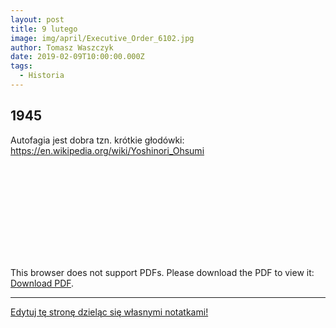 ```yaml
---
layout: post
title: 9 lutego
image: img/april/Executive_Order_6102.jpg
author: Tomasz Waszczyk
date: 2019-02-09T10:00:00.000Z
tags:
  - Historia
---
```


## 1945

Autofagia jest dobra tzn. krótkie głodówki: <https://en.wikipedia.org/wiki/Yoshinori_Ohsumi>

<object data="https://github.com/TomaszWaszczyk/historia.waszczyk.com/blob/master/src/content/documents/february/ohsumi-lecture.pdf" type="application/pdf" width="700px" height="700px">
    <embed src="https://github.com/TomaszWaszczyk/historia.waszczyk.com/blob/master/src/content/documents/february/ohsumi-lecture.pdf">
        <p>This browser does not support PDFs. Please download the PDF to view it: <a href="https://github.com/TomaszWaszczyk/historia.waszczyk.com/blob/master/src/content/documents/february/ohsumi-lecture.pdf">Download PDF</a>.</p>
    </embed>
</object>

---

<a href="https://github.com/TomaszWaszczyk/historia.waszczyk.com/edit/master/src/content/february-9.md" target="_blank">Edytuj tę stronę dzieląc się własnymi notatkami!</a>
